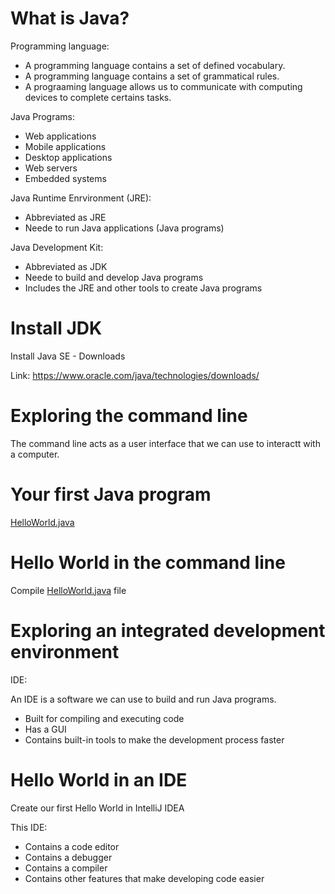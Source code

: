 # What is Java?

Programming language:
- A programming language contains a set of defined vocabulary.
- A programming language contains a set of grammatical rules.
- A prograaming language allows us to communicate with computing devices to complete certains tasks.

Java Programs: 
- Web applications
- Mobile applications
- Desktop applications
- Web servers
- Embedded systems

Java Runtime Enrvironment (JRE):
- Abbreviated as JRE
- Neede to run Java applications (Java programs)

Java Development Kit:
- Abbreviated as JDK
- Neede to build and develop Java programs
- Includes the JRE and other tools to create Java programs

# Install JDK
Install Java SE - Downloads

Link: https://www.oracle.com/java/technologies/downloads/

# Exploring the command line

The command line acts as a user interface that we can use to interactt with a computer.

# Your first Java program

[HelloWorld.java](HelloWorld.java)

# Hello World in the command line

Compile [HelloWorld.java](HelloWorld.java) file

# Exploring an integrated development environment

IDE: 

An IDE is a software we can use to build and run Java programs.

- Built for compiling and executing code
- Has a GUI 
- Contains built-in tools to make the development process faster

# Hello World in an IDE

Create our first Hello World in IntelliJ IDEA

This IDE: 
- Contains a code editor
- Contains a debugger 
- Contains a compiler
- Contains other features that make developing code easier